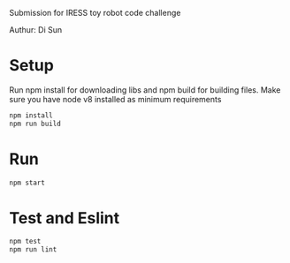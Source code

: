 Submission for IRESS toy robot code challenge

Authur: Di Sun

# Setup

Run npm install for downloading libs and npm build for building files.
Make sure you have node v8 installed as minimum requirements

```sh
npm install
npm run build
```

# Run

```sh
npm start
```

# Test and Eslint

```sh
npm test
npm run lint
```
